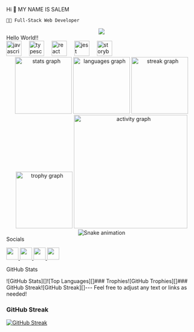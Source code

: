 
Hi 👋 MY NAME IS SALEM

    👨‍💻️ Full-Stack Web Developer

<div align="center">

<img src="https://profile-counter.glitch.me/salembht/count.svg?" />

</div>
Hello World!!

<div align="left">

<img src="https://cdn.jsdelivr.net/gh/devicons/devicon/icons/javascript/javascript-original.svg" height="40" alt="javascript logo" />

<img width="12" />

<img src="https://cdn.jsdelivr.net/gh/devicons/devicon/icons/typescript/typescript-original.svg" height="40" alt="typescript logo" />

<img width="12" />

<img src="https://cdn.jsdelivr.net/gh/devicons/devicon/icons/react/react-original.svg" height="40" alt="react logo" />

<img width="12" />

<img src="https://cdn.jsdelivr.net/gh/devicons/devicon/icons/jest/jest-plain.svg" height="40" alt="jest logo" />

<img width="12" />

<img src="https://cdn.jsdelivr.net/gh/devicons/devicon/icons/storybook/storybook-original.svg" height="40" alt="storybook logo" />

</div>

<div align="center">

<img src="https://github-readme-stats.vercel.app/api?username=salembht&hide_title=false&show_icons=true&include_all_commits=true&count_private=true&theme=dracula" height="150" alt="stats graph" />

<img src="https://github-readme-stats.vercel.app/api/top-langs?username=salembht&layout=compact&langs_count=5&theme=dracula" height="150" alt="languages graph" />

<img src="https://streak-stats.demolab.com?user=salembht&theme=dracula" height="150" alt="streak graph" />

<img src="https://github-profile-trophy.vercel.app?username=salembht&theme=dracula" height="150" alt="trophy graph" />

<img src="https://github-readme-activity-graph.vercel.app/graph?username=salembht&theme=react" height="300" alt="activity graph" />

</div>

<div align="center">

<img src="https://raw.githubusercontent.com/salembht/salembht/output/snake.svg" alt="Snake animation" />

</div>
Socials

<p align="left">

<a href="https://www.github.com/salembht" target="_blank" rel="noreferrer">

<img src="https://raw.githubusercontent.com/danielcranney/readme-generator/main/public/icons/socials/github.svg" width="32" height="32" />

</a>

<a href="http://www.instagram.com/sa.bhtt" target="_blank" rel="noreferrer">

<img src="https://raw.githubusercontent.com/danielcranney/readme-generator/main/public/icons/socials/instagram.svg" width="32" height="32" />

</a>

<a href="https://www.linkedin.com/in/salem-bahattab-49bb28282/" target="_blank" rel="noreferrer">

<img src="https://raw.githubusercontent.com/danielcranney/readme-generator/main/public/icons/socials/linkedin.svg" width="32" height="32" />

</a>

<a href="https://www.twitter.com/salembht" target="_blank" rel="noreferrer">

<img src="https://raw.githubusercontent.com/danielcranney/readme-generator/main/public/icons/socials/twitter.svg" width="32" height="32" />

</a>

</p>
GitHub Stats

![GitHub Stats][]![Top Languages][]### Trophies![GitHub Trophies][]### GitHub Streak![GitHub Streak][]--- Feel free to adjust any text or links as needed!

### GitHub Streak
[![GitHub Streak](https://github-readme-streak-stats.herokuapp.com?user=salembht&theme=gruvbox_duo&hide_border=true)](https://github.com/salembht)
